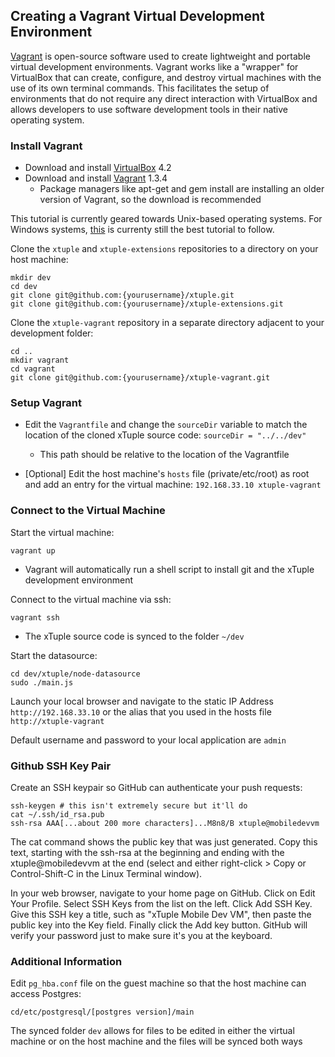 ## Creating a Vagrant Virtual Development Environment ##

[Vagrant](http://docs.vagrantup.com/v2/why-vagrant/index.html) is open-source software used to create lightweight and portable virtual development environments. Vagrant works like a "wrapper" for VirtualBox that can create, configure, and destroy virtual machines with the use of its own terminal commands. This facilitates the setup of environments that do not require any direct interaction with VirtualBox and allows developers to use software development tools in their native operating system.

###  Install Vagrant ###

- Download and install [VirtualBox](https://www.virtualbox.org/wiki/Downloads) 4.2
- Download and install [Vagrant](http://downloads.vagrantup.com/tags/v1.3.4) 1.3.4
  - Package managers like apt-get and gem install are installing an older version of Vagrant, so the download is recommended

This tutorial is currently geared towards Unix-based operating systems.
For Windows systems, [this](https://github.com/xtuple/xtuple/wiki/Step-by-step-setup-of-a-Virtual-Development-Environment-using-Vagrant) is currenty still the best tutorial to follow.

Clone the `xtuple` and `xtuple-extensions` repositories to a directory on your host machine:

    mkdir dev
    cd dev
    git clone git@github.com:{yourusername}/xtuple.git
    git clone git@github.com:{yourusername}/xtuple-extensions.git

Clone the `xtuple-vagrant` repository in a separate directory adjacent to your development folder:

    cd ..
    mkdir vagrant
    cd vagrant
    git clone git@github.com:{yourusername}/xtuple-vagrant.git

### Setup Vagrant ###

- Edit the `Vagrantfile` and change the `sourceDir` variable to match the location of the cloned xTuple source code: `sourceDir = "../../dev"`
  - This path should be relative to the location of the Vagrantfile

- [Optional] Edit the host machine's `hosts` file (private/etc/root) as root and add an entry for the virtual machine: `192.168.33.10 xtuple-vagrant`

### Connect to the Virtual Machine ###

Start the virtual machine:

    vagrant up
- Vagrant will automatically run a shell script to install git and the xTuple development environment

Connect to the virtual machine via ssh:

    vagrant ssh
- The xTuple source code is synced to the folder `~/dev`


Start the datasource:

    cd dev/xtuple/node-datasource
    sudo ./main.js

Launch your local browser and navigate to the static IP Address `http://192.168.33.10` or
the alias that you used in the hosts file `http://xtuple-vagrant`

Default username and password to your local application are `admin`

### Github SSH Key Pair ###
Create an SSH keypair so GitHub can authenticate your push requests:

    ssh-keygen # this isn't extremely secure but it'll do
    cat ~/.ssh/id_rsa.pub
    ssh-rsa AAA[...about 200 more characters]...M8n8/B xtuple@mobiledevvm

The cat command shows the public key that was just generated. Copy this text, starting with the ssh-rsa at the beginning and ending with the xtuple@mobiledevvm at the end (select and either right-click > Copy or Control-Shift-C in the Linux Terminal window).

In your web browser, navigate to your home page on GitHub. Click on Edit Your Profile. Select SSH Keys from the list on the left. Click Add SSH Key. Give this SSH key a title, such as "xTuple Mobile Dev VM", then paste the public key into the Key field. Finally click the Add key button. GitHub will verify your password just to make sure it's you at the keyboard.

### Additional Information ###

Edit `pg_hba.conf` file on the guest machine so that the host machine can access Postgres:

    cd/etc/postgresql/[postgres version]/main

The synced folder ```dev``` allows for files to be edited in either the virtual machine or on the host machine and the files will be synced both ways
